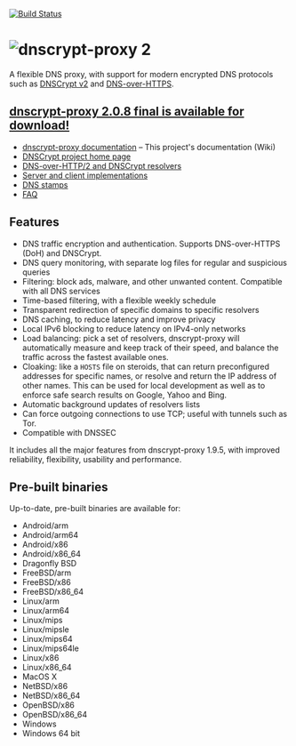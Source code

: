[![Build Status](https://travis-ci.org/jedisct1/dnscrypt-proxy.svg?branch=master)](https://travis-ci.org/jedisct1/dnscrypt-proxy?branch=master)

# ![dnscrypt-proxy 2](https://raw.github.com/jedisct1/dnscrypt-proxy/master/logo.png?2)

A flexible DNS proxy, with support for modern encrypted DNS protocols such as [DNSCrypt v2](https://dnscrypt.info/protocol) and [DNS-over-HTTPS](https://tools.ietf.org/html/draft-ietf-doh-dns-over-https-05).

## [dnscrypt-proxy 2.0.8 final is available for download!](https://github.com/jedisct1/dnscrypt-proxy/releases/latest)

* [dnscrypt-proxy documentation](https://dnscrypt.info/doc) – This project's documentation (Wiki)
* [DNSCrypt project home page](https://dnscrypt.info/)
* [DNS-over-HTTP/2 and DNSCrypt resolvers](https://dnscrypt.info/public-servers)
* [Server and client implementations](https://dnscrypt.info/implementations)
* [DNS stamps](https://dnscrypt.info/stamps)
* [FAQ](https://dnscrypt.info/faq)

## Features

* DNS traffic encryption and authentication. Supports DNS-over-HTTPS (DoH) and DNSCrypt.
* DNS query monitoring, with separate log files for regular and suspicious queries
* Filtering: block ads, malware, and other unwanted content. Compatible with all DNS services
* Time-based filtering, with a flexible weekly schedule
* Transparent redirection of specific domains to specific resolvers
* DNS caching, to reduce latency and improve privacy
* Local IPv6 blocking to reduce latency on IPv4-only networks
* Load balancing: pick a set of resolvers, dnscrypt-proxy will automatically measure and keep track of their speed, and balance the traffic across the fastest available ones.
* Cloaking: like a `HOSTS` file on steroids, that can return preconfigured addresses for specific names, or resolve and return the IP address of other names. This can be used for local development as well as to enforce safe search results on Google, Yahoo and Bing.
* Automatic background updates of resolvers lists
* Can force outgoing connections to use TCP; useful with tunnels such as Tor.
* Compatible with DNSSEC

It includes all the major features from dnscrypt-proxy 1.9.5, with improved reliability, flexibility, usability and performance.

## Pre-built binaries

Up-to-date, pre-built binaries are available for:

* Android/arm
* Android/arm64
* Android/x86
* Android/x86_64
* Dragonfly BSD
* FreeBSD/arm
* FreeBSD/x86
* FreeBSD/x86_64
* Linux/arm
* Linux/arm64
* Linux/mips
* Linux/mipsle
* Linux/mips64
* Linux/mips64le
* Linux/x86
* Linux/x86_64
* MacOS X
* NetBSD/x86
* NetBSD/x86_64
* OpenBSD/x86
* OpenBSD/x86_64
* Windows
* Windows 64 bit

